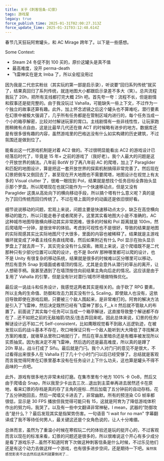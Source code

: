 ```yaml
---
title: 关于《刺客信条-幻景》
tags: 游戏屋
legacy: true
force_publish_time: 2025-01-31T02:00:27.313Z
force_update_time: 2025-01-31T03:12:48.614Z
---
```


春节几天狂玩阿育罐头，和 AC Mirage 跨年了。以下是一些感想。

Some Context:
- Steam 24 冬促不到 100 买的，原价这罐头是真不值
- 最高难度，没开 perma-death
- 飞雷神实在是太 Imba 了，所以全程没用过

因为我是二代忠实粉丝（其实玩的第一部是启示录），听说要“回归系列传统”就买了，结果真回归了系列传统，就连地图大小都跟启示录差不多大（笑）。总共流程我玩了 20h，把所有支线都打完大概 25h 吧。首先夸一夸：流程不长，但是剧情和叙事还是挺完整的。由于我没玩过 Vahalla，可能缺失一些上下文，不过作为一个独立的故事还算有趣。此外，加上怀念滤镜之后这个罐头也不算难吃，潜行要素在幻景中被极大强调了，几乎所有任务都是在管制区域内进行的，每个任务当成一个小的箱亭解密，比较对付解谜玩家的胃口。主线剧情有一些非线性性，让玩家跑图稍微有点自由，这是比最早几代还在做 ACT 的时候略有进步的地方。数据库还是有很多很有趣的内容，虽然游戏里的巴格达没有什么如实构建的历史建筑，不过氛围还是做到位了。

能看出这一代游戏机制是对着 AC2 做的。不过很明显能看出 AC2 的游戏设计已经落后时代了，毕竟是 15 年+ 之前的游戏了（我好老）。我个人最大的问题是这个开放世界的搞法。八年前 BotW 抄了再八年前 AC 的爬塔，加上了 Paraglider 和匹配的地图设计，算是把这一套开放世界的探索机制搞得非常完善了。然后现在幻景把倒车又倒回去了，甚至现在开大地图也不需要爬塔，地图设计在视觉上有太多的 Visual clutter 了，很难一眼找到 PoI，结果就是想找个任务目标全靠抬头显示那个罗盘。所以爬塔现在也就只能作为一个快速移动点，但是又没有 Paraglider 这类从高处向下的横向移动手段，所以搞个塔有什么意义呢？真的是为了回归传统而回归传统了。不过在塔上面同步的动画还是依旧很好看。

细节说说移动的问题，宏观上来说，问题主要是快速移动点太少，缺乏在高空横向移动的能力，所以只能走巷子或者爬房子。这里其实看地图大小是不准确的，AC 这种城市地图导致横向移动其实非常困难，很多的时候和 PoI 距离就是 100m，然后爬墙爬一分钟，是很坐牢的体验。考虑到可视性也不是很好，导致的结果是地图的实际观感其实比实际地图尺寸大很多，里面的内容也被稀释了。结果就是主游戏循环就变成了冲着主线任务直线爬墙，然后如果附近有什么 PoI 显示在抬头显示罗盘上了就去弄一下，其实完全没有什么探索。微观上来说，这个爬墙既不是二代那种只有少部分位置可以爬的设计，也不是 BotW 那种哪里都可以爬的设计，也不是 Unity 有很复杂的移动系统，结果就是很多的时候难以区分哪里可以移动，然后有意外 Snap 到墙面或者墙顶的情况，尤其是会意外从潜行的草丛的离开，让人想砸手柄。我甚至遇到了在墙顶按住向前结果主角向后走的情况。这应该是由于复用了 Vahalla 的引擎，但是没有针对潜行/城市环境做特殊优化。

最后说一说战斗和任务设计，我感觉这两者其实是相关的。由于砍了 RPG 要素，所以主角的生命值、防御和攻击力其实没有什么 Scaling，即使敌人也没有，这依旧导致即使在游戏后期，只要被三个敌人围起来，是非常难打的。阿育的解决方法是引入了飞雷神，然后决定既然已经有飞雷神了那么 F__k it 然后就不管敌人的布置了。前面说了其实每个任务可以当成一个箱亭解谜，这直接导致整个解谜都不存在了...还不如把之前的无敌袖箭/防反/连击弄回来呢。因此总体来说，幻景的任务/解谜设计远不如二代 Self-consistent，比如鹰眼视觉看不到敌人巡逻轨迹，在被发现以后的战斗基本不存在，吹口哨保证只有一个敌人能听到大大降低了寻找解决方案的难度，就墩草丛里吹口哨就行了，然后在草丛里暗杀还是有概率被发现所以实质抽奖。因为我决定不用飞雷神，然后选的还是最高难度，所以真的是蹲了 20h 草丛，战斗打成了 Sifu。最后就是门闩。我个人对门闩的意见不是很大，不过看得出来很多人在 Vahalla 打了几十个小时门闩以后已经受够了。总结就是客观而言我觉得阿育在幻景里基本没有在任务设计上下什么功夫，这也算是罐头不得不品味的一点吧。

此外，游戏有很多地方非常未经打磨。在集市里有个地方 100% 卡 OoB，然后又由于爬墙会 Snap，所以我至少卡出去三次...退出到主菜单再进去居然还卡在原地，看来幻景的存档是真的存了主角的座标...然后加载了五分钟前的自动存档，花了五分钟跑回去，然后一爬墙又卡进去了，非常幽默。所有的预渲染 CG 帧率都很低，显示是 30 FPS 播放但我觉得可能只有 15，这就是阿育为了降低游戏体积作出的努力吗，我哭了。以及有一些中文翻译非常神秘，I mean，武器的“防御攻击”是什么？？最后发现其实是指架势伤害。一句语音 "I wait for no man" 字幕翻译成了我不等待任何男人，最关键这还是个女角色说的，让人十分难绷。

总体而言，虽然为了重温小时候在寒假玩二代的体验还是玩的挺开心的，不过客观而言以现在的标准来看，幻景的问题还是很多的，所以很难说这个开心有多少成分是看了游戏乐子...虽然不知道阿育下次做这种刺客信条是什么时候，不过乐见他们还是有这个动力去做这样一个游戏，也有很多进步空间，还是期待一下吧。<small>虽然我感觉影卖不出去然后这系列就要倒闭了...</small>
